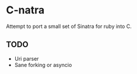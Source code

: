 C-natra
=======

Attempt to port a small set of Sinatra for ruby into C.

TODO
------
* Uri parser
* Sane forking or asyncio
